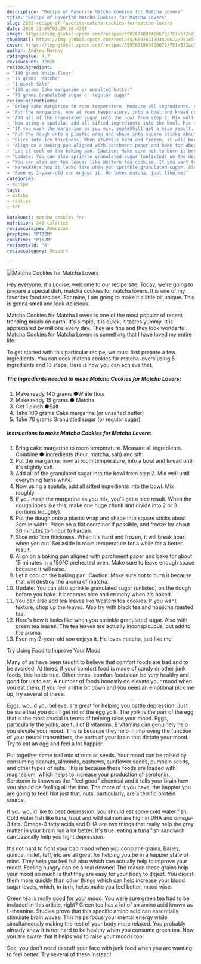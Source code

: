 ```yaml
---
description: "Recipe of Favorite Matcha Cookies for Matcha Lovers"
title: "Recipe of Favorite Matcha Cookies for Matcha Lovers"
slug: 2033-recipe-of-favorite-matcha-cookies-for-matcha-lovers
date: 2020-11-09T03:29:10.430Z
image: https://img-global.cpcdn.com/recipes/6597671803420672/751x532cq70/matcha-cookies-for-matcha-lovers-recipe-main-photo.jpg
thumbnail: https://img-global.cpcdn.com/recipes/6597671803420672/751x532cq70/matcha-cookies-for-matcha-lovers-recipe-main-photo.jpg
cover: https://img-global.cpcdn.com/recipes/6597671803420672/751x532cq70/matcha-cookies-for-matcha-lovers-recipe-main-photo.jpg
author: Andrew Murray
ratingvalue: 4.7
reviewcount: 32826
recipeingredient:
- "140 grams White flour"
- "15 grams  Matcha"
- "1 pinch Salt"
- "100 grams Cake margarine or unsalted butter"
- "70 grams Granulated sugar or regular sugar"
recipeinstructions:
- "Bring cake margarine to room temperature. Measure all ingredients. Combine ● ingredients (flour, matcha, salt) and sift."
- "Put the margarine, now at room temperature, into a bowl and knead until it&#39;s slightly soft."
- "Add all of the granulated sugar into the bowl from step 2. Mix well until everything turns white."
- "Now using a spatula, add all sifted ingredients into the bowl. Mix roughly."
- "If you mash the margarine as you mix, you&#39;ll get a nice result. When the dough looks like this, make one huge chunk and divide into 2 or 3 portions (roughly)."
- "Put the dough onto a plastic wrap and shape into square sticks about 3cm in width. Place on a flat container if possible, and freeze for about 30 minutes to 1 hour to harden."
- "Slice into 1cm thickness. When it&#39;s hard and frozen, it will break apart when you cut. Set aside in room temperature for a while for a better result."
- "Align on a baking pan aligned with parchment paper and bake for about 15 minutes in a 180℃ preheated oven. Make sure to leave enough space because it will raise."
- "Let it cool on the baking pan. Caution: Make sure not to burn it because that will destroy the aroma of matcha."
- "Update: You can also sprinkle granulated sugar (unlisted) on the dough before you bake. It becomes nice and crunchy when it&#39;s baked."
- "You can also add tea leaves like Western tea cookies. If you want texture, chop up the leaves. Also try with black tea and houjicha roasted tea."
- "Here&#39;s how it looks like when you sprinkle granulated sugar. Also with green tea leaves. The tea leaves are actually inconspicuous, but add to the aroma."
- "Even my 2-year-old son enjoys it. He loves matcha, just like me!"
categories:
- Recipe
tags:
- matcha
- cookies
- for

katakunci: matcha cookies for 
nutrition: 248 calories
recipecuisine: American
preptime: "PT32M"
cooktime: "PT52M"
recipeyield: "3"
recipecategory: Dessert

---
```



![Matcha Cookies for Matcha Lovers](https://img-global.cpcdn.com/recipes/6597671803420672/751x532cq70/matcha-cookies-for-matcha-lovers-recipe-main-photo.jpg)

Hey everyone, it's Louise, welcome to our recipe site. Today, we're going to prepare a special dish, matcha cookies for matcha lovers. It is one of my favorites food recipes. For mine, I am going to make it a little bit unique. This is gonna smell and look delicious.



Matcha Cookies for Matcha Lovers is one of the most popular of recent trending meals on earth. It's simple, it is quick, it tastes yummy. It is appreciated by millions every day. They are fine and they look wonderful. Matcha Cookies for Matcha Lovers is something that I have loved my entire life.


To get started with this particular recipe, we must first prepare a few ingredients. You can cook matcha cookies for matcha lovers using 5 ingredients and 13 steps. Here is how you can achieve that.

<!--inarticleads1-->

##### The ingredients needed to make Matcha Cookies for Matcha Lovers:

1. Make ready 140 grams ●White flour
1. Make ready 15 grams ● Matcha
1. Get 1 pinch ●Salt
1. Take 100 grams Cake margarine (or unsalted butter)
1. Take 70 grams Granulated sugar (or regular sugar)




<!--inarticleads2-->

##### Instructions to make Matcha Cookies for Matcha Lovers:

1. Bring cake margarine to room temperature. Measure all ingredients. Combine ● ingredients (flour, matcha, salt) and sift.
1. Put the margarine, now at room temperature, into a bowl and knead until it&#39;s slightly soft.
1. Add all of the granulated sugar into the bowl from step 2. Mix well until everything turns white.
1. Now using a spatula, add all sifted ingredients into the bowl. Mix roughly.
1. If you mash the margarine as you mix, you&#39;ll get a nice result. When the dough looks like this, make one huge chunk and divide into 2 or 3 portions (roughly).
1. Put the dough onto a plastic wrap and shape into square sticks about 3cm in width. Place on a flat container if possible, and freeze for about 30 minutes to 1 hour to harden.
1. Slice into 1cm thickness. When it&#39;s hard and frozen, it will break apart when you cut. Set aside in room temperature for a while for a better result.
1. Align on a baking pan aligned with parchment paper and bake for about 15 minutes in a 180℃ preheated oven. Make sure to leave enough space because it will raise.
1. Let it cool on the baking pan. Caution: Make sure not to burn it because that will destroy the aroma of matcha.
1. Update: You can also sprinkle granulated sugar (unlisted) on the dough before you bake. It becomes nice and crunchy when it&#39;s baked.
1. You can also add tea leaves like Western tea cookies. If you want texture, chop up the leaves. Also try with black tea and houjicha roasted tea.
1. Here&#39;s how it looks like when you sprinkle granulated sugar. Also with green tea leaves. The tea leaves are actually inconspicuous, but add to the aroma.
1. Even my 2-year-old son enjoys it. He loves matcha, just like me!




Try Using Food to Improve Your Mood


Many of us have been taught to believe that comfort foods are bad and to be avoided. At times, if your comfort food is made of candy or other junk foods, this holds true. Other times, comfort foods can be very healthy and good for us to eat. A number of foods honestly do elevate your mood when you eat them. If you feel a little bit down and you need an emotional pick me up, try several of these.

Eggs, would you believe, are great for helping you battle depression. Just be sure that you don't get rid of the egg yolk. The yolk is the part of the egg that is the most crucial in terms of helping raise your mood. Eggs, particularly the yolks, are full of B vitamins. B vitamins can genuinely help you elevate your mood. This is because they help in improving the function of your neural transmitters, the parts of your brain that dictate your mood. Try to eat an egg and feel a lot happier!

Put together some trail mix of nuts or seeds. Your mood can be raised by consuming peanuts, almonds, cashews, sunflower seeds, pumpkin seeds, and other types of nuts. This is because these foods are loaded with magnesium, which helps to increase your production of serotonin. Serotonin is known as the "feel good" chemical and it tells your brain how you should be feeling all the time. The more of it you have, the happier you are going to feel. Not just that, nuts, particularly, are a terrific protein source.

If you would like to beat depression, you should eat some cold water fish. Cold water fish like tuna, trout and wild salmon are high in DHA and omega-3 fats. Omega-3 fatty acids and DHA are two things that really help the grey matter in your brain run a lot better. It's true: eating a tuna fish sandwich can basically help you fight depression. 

It's not hard to fight your bad mood when you consume grains. Barley, quinoa, millet, teff, etc are all great for helping you be in a happier state of mind. They help you feel full also which can actually help to improve your mood. Feeling hungry can be a real downer! The reason these grains help your mood so much is that they are easy for your body to digest. You digest them more quickly than other things which can help increase your blood sugar levels, which, in turn, helps make you feel better, mood wise.

Green tea is really good for your mood. You were sure green tea had to be included in this article, right? Green tea has a lot of an amino acid known as L-theanine. Studies prove that this specific amino acid can essentially stimulate brain waves. This helps focus your mental energy while simultaneously making the rest of your body more relaxed. You probably already knew it is not hard to be healthy when you consume green tea. Now you are aware that it helps you to raise your moods too!

See, you don't need to stuff your face with junk food when you are wanting to feel better! Try several of these instead!

